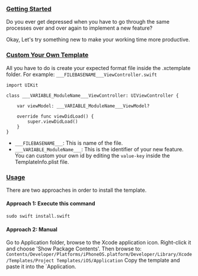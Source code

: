 ### [Getting Started](#getting-started)
Do you ever get depressed when you have to go through the same processes over and over again to implement a new feature?

Okay, Let's try something new to make your working time more productive.

### [Custom Your Own Template](#custom-your-own-template)
All you have to do is create your expected format file inside the .xctemplate folder. For example:
`___FILEBASENAME___ViewController.swift`
````
import UIKit

class ___VARIABLE_ModuleName___ViewController: UIViewController {

    var viewModel: ___VARIABLE_ModuleName___ViewModel?

    override func viewDidLoad() {
        super.viewDidLoad()
    }
}
````
* `___FILEBASENAME___`: This is name of the file.
* `___VARIABLE_ModuleName___`: This is the identifier of your new feature. You can custom your own id by editing the `value-key` inside the TemplateInfo.plist file. 

### [Usage](#usage)

There are two approaches in order to install the template.

#### Approach 1: Execute this command
``sudo swift install.swift``

#### Approach 2: Manual
Go to Application folder, browse to the Xcode application icon. Right-click it and choose 'Show Package Contents'. Then browse to:
``Contents/Developer/Platforms/iPhoneOS.platform/Developer/Library/Xcode/Templates/Project Templates/iOS/Application``
Copy the template and paste it into the `Application.